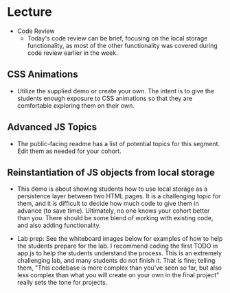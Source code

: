 # Lecture

* Code Review
  * Today's code review can be brief, focusing on the local storage functionality, as most of the other functionality was covered during code review earlier in the week.

## CSS Animations

* Utilize the supplied demo or create your own. The intent is to give the students enough exposure to CSS animations so that they are comfortable exploring them on their own.

## Advanced JS Topics

* The public-facing readme has a list of potential topics for this segment. Edit them as needed for your cohort.

## Reinstantiation of JS objects from local storage

* This demo is about showing students how to use local storage as a persistence layer between two HTML pages. It is a challenging topic for them, and it is difficult to decide how much code to give them in advance (to save time). Ultimately, no one knows your cohort better than you. There should be some blend of working with existing code, and also adding functionality.

* Lab prep: See the whiteboard images below for examples of how to help the students prepare for the lab. I recommend coding the first TODO in app.js to help the students understand the process. This is an extremely challenging lab, and many students do not finish it. That is fine; telling them, "This codebase is more complex than you've seen so far, but also less complex than what you will create on your own in the final project" really sets the tone for projects.
